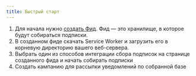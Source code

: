 ```yaml
---
title: Быстрый старт
---
```


1. Для начала нужно [создать Фид](https://pushflow.net/app/feed/create). Фид — это хранилище, в которое будут собираться подписки.
1. В созданном фиде скачать Service Worker и загрузить его в корневую директорию вашего веб-сервера.
1. Выбрать один из способов интеграции сбора подписок на странице созданного фида и начать собирать подписки
1. Создать кампанию для рассылки уведомлений по собранной базе


